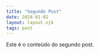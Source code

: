 ```yaml
---
title: "Segundo Post"
date: 2024-01-02
layout: layout.njk
tags: post
---
```


Este é o conteúdo do segundo post.
